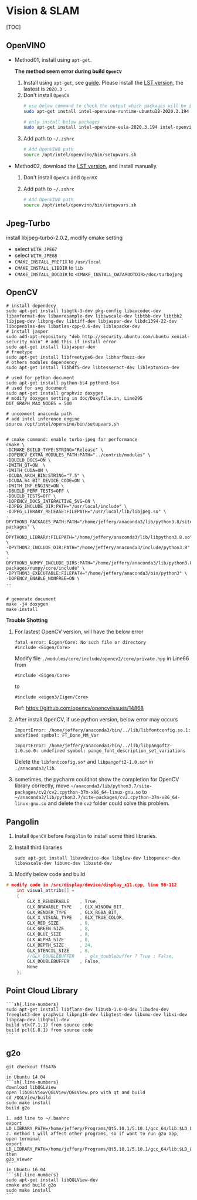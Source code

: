 # Vision & SLAM
[TOC]

## OpenVINO
- Method01, install using `apt-get`. 

    **The method seem error during build `OpenCV`**

    1. Install using `apt-get`, see [guide](https://docs.openvinotoolkit.org/latest/openvino_docs_install_guides_installing_openvino_apt.html). Please install the [LST version](https://software.intel.com/content/www/us/en/develop/tools/openvino-toolkit/choose-download.html), the lastest is `2020.3 `.
    1. Don't install `OpenCV`
        ```sh
        # use below command to check the output which packages will be installed
        sudo apt-get install intel-openvino-runtime-ubuntu18-2020.3.194
        
        # only install below packages
        sudo apt-get install intel-openvino-eula-2020.3.194 intel-openvino-gstreamer-rt-ubuntu-bionic-2020.3.194 intel-openvino-gva-rt-ubuntu-bionic-2020.3.194 intel-openvino-ie-rt-core-ubuntu-bionic-2020.3.194 intel-openvino-ie-rt-cpu-ubuntu-bionic-2020.3.194 intel-openvino-ie-rt-gna-ubuntu-bionic-2020.3.194 intel-openvino-ie-rt-gpu-ubuntu-bionic-2020.3.194 intel-openvino-ie-rt-hddl-ubuntu-bionic-2020.3.194 intel-openvino-ie-rt-vpu-ubuntu-bionic-2020.3.194 intel-openvino-ie-sdk-ubuntu-bionic-2020.3.194 intel-openvino-setupvars-2020.3.194 
        ```
    1. Add path to `~/.zshrc`
        ```sh
        # Add OpenVINO path
        source /opt/intel/openvino/bin/setupvars.sh
        ```

- Method02, download the [LST version](https://software.intel.com/content/www/us/en/develop/tools/openvino-toolkit/choose-download.html), and install manually.
    1. Don't install `OpenCV` and `OpenVX`
        
    2. Add path to `~/.zshrc`
    
        ```sh
        # Add OpenVINO path
        source /opt/intel/openvino/bin/setupvars.sh
        ```

## Jpeg-Turbo

install libjpeg-turbo-2.0.2, modify cmake setting

- select `WITH_JPEG7`
- select `WITH_JPEG8`
- `CMAKE_INSTALL_PREFIX` to `/usr/local`
- `CMAKE_INSTALL_LIBDIR` to `lib`
- `CMAKE_INSTALL_DOCDIR` to `<CMAKE_INSTALL_DATAROOTDIR>/doc/turbojpeg`

## OpenCV

```sh{.line-numbers}
# install dependecy
sudo apt-get install libgtk-3-dev pkg-config libavcodec-dev libavformat-dev libavresample-dev libswscale-dev libtbb-dev libtbb2 libjpeg-dev libpng-dev libtiff-dev libjasper-dev libdc1394-22-dev libopenblas-dev libatlas-cpp-0.6-dev liblapacke-dev
# install jasper
sudo add-apt-repository "deb http://security.ubuntu.com/ubuntu xenial-security main" # add this if install error
sudo apt-get install libjasper-dev
# freetype
sudo apt-get install libfreetype6-dev libharfbuzz-dev
# others modules dependency
sudo apt-get install libhdf5-dev libtesseract-dev libleptonica-dev

# used for python document
sudo apt-get install python-bs4 python3-bs4
# used for svg document
sudo apt-get install graphviz doxygen
# modify doxygen setting in doc/Doxyfile.in, Line295
DOT_GRAPH_MAX_NODES = 500

# uncomment anaconda path
# add intel inference engine
source /opt/intel/openvino/bin/setupvars.sh


# cmake commond: enable turbo-jpeg for performance
cmake \
-DCMAKE_BUILD_TYPE:STRING="Release" \
-DOPENCV_EXTRA_MODULES_PATH:PATH="../contrib/modules" \
-DBUILD_DOCS=ON \
-DWITH_QT=ON  \
-DWITH_CUDA=ON \
-DCUDA_ARCH_BIN:STRING="7.5" \
-DCUDA_64_BIT_DEVICE_CODE=ON \
-DWITH_INF_ENGINE=ON \
-DBUILD_PERF_TESTS=OFF \
-DBUILD_TESTS=OFF \
-DOPENCV_DOCS_INTERACTIVE_SVG=ON \
-DJPEG_INCLUDE_DIR:PATH="/usr/local/include" \
-DJPEG_LIBRARY_RELEASE:FILEPATH="/usr/local/lib/libjpeg.so" \
-DPYTHON3_PACKAGES_PATH:PATH="/home/jeffery/anaconda3/lib/python3.8/site-packages" \
-DPYTHON3_LIBRARY:FILEPATH="/home/jeffery/anaconda3/lib/libpython3.8.so" \
-DPYTHON3_INCLUDE_DIR:PATH="/home/jeffery/anaconda3/include/python3.8" \
-DPYTHON3_NUMPY_INCLUDE_DIRS:PATH="/home/jeffery/anaconda3/lib/python3.8/site-packages/numpy/core/include" \
-DPYTHON3_EXECUTABLE:FILEPATH="/home/jeffery/anaconda3/bin/python3" \
-DOPENCV_ENABLE_NONFREE=ON \
..


# generate document
make -j4 doxygen
make install
```
**Trouble Shotting**
1. For lastest OpenCV version, will have the below error
    ```sh{.line-numbers}
    fatal error: Eigen/Core: No such file or directory
    #include <Eigen/Core>
    ```
    Modify file `./modules/core/include/opencv2/core/private.hpp` in Line66 from
    ```cpp{.line-numbers}
    #include <Eigen/Core>
    ```
    to
    ```cpp{.line-numbers}
    #include <eigen3/Eigen/Core>
    ```

    Ref: https://github.com/opencv/opencv/issues/14868
1. After install OpenCV, if use python version, below error may occurs
    ```sh{.line-numbers}
    ImportError: /home/jeffery/anaconda3/bin/../lib/libfontconfig.so.1: undefined symbol: FT_Done_MM_Var

    ImportError: /home/jeffery/anaconda3/bin/../lib/libpangoft2-1.0.so.0: undefined symbol: pango_font_description_set_variations
    ```

    Delete the `libfontconfig.so*` and `libpangoft2-1.0.so*` in `./anaconda3/lib`.

1. sometimes, the pycharm couldnot show the completion for OpenCV library correctly, move `~/anaconda3/lib/python3.7/site-packages/cv2/cv2.cpython-37m-x86_64-linux-gnu.so` to `~/anaconda3/lib/python3.7/site-packages/cv2.cpython-37m-x86_64-linux-gnu.so` and delete the `cv2` folder could solve this problem.

## Pangolin

1. Install `OpenCV` before `Pangolin` to install some third libraries.

1. Install third libraries

	```shell
	sudo apt-get install libavdevice-dev libglew-dev libopenexr-dev libswscale-dev libuvc-dev libzstd-dev 
	```

1. Modify below code and build

```c++
# modify code in /src/display/device/display_x11.cpp, line 98-112
    int visual_attribs[] =
    {
        GLX_X_RENDERABLE    , True,
        GLX_DRAWABLE_TYPE   , GLX_WINDOW_BIT,
        GLX_RENDER_TYPE     , GLX_RGBA_BIT,
        GLX_X_VISUAL_TYPE   , GLX_TRUE_COLOR,
        GLX_RED_SIZE        , 8,
        GLX_GREEN_SIZE      , 8,
        GLX_BLUE_SIZE       , 8,
        GLX_ALPHA_SIZE      , 8,
        GLX_DEPTH_SIZE      , 24,
        GLX_STENCIL_SIZE    , 8,
        //GLX_DOUBLEBUFFER    , glx_doublebuffer ? True : False,
        GLX_DOUBLEBUFFER    , False,
        None
    };
```
## Point Cloud Library
    ```sh{.line-numbers}
    sudo apt-get install libflann-dev libusb-1.0-0-dev libudev-dev freeglut3-dev graphviz libpng16-dev libgtest-dev libxmu-dev libxi-dev libpcap-dev libqhull-dev
    build vtk(7.1.1) from source code
    build pcl(1.8.1) from source code
    ```
## g2o
    git checkout ff647b
    
    in Ubuntu 14.04
    ```sh{.line-numbers}
    download libQGLView
    open libQGLView/QGLView/QGLView.pro with qt and build
    cd /QGLView/build
    sudo make install
    build g2o
    
    1. add line to ~/.bashrc
    export LD_LIBRARY_PATH=/home/jeffery/Programs/Qt5.10.1/5.10.1/gcc_64/lib:$LD_LIBRARY_PATH
    2. method 1 will affect other programs, so if want to run g2o app, open terminal
    export LD_LIBRARY_PATH=/home/jeffery/Programs/Qt5.10.1/5.10.1/gcc_64/lib:$LD_LIBRARY_PATH
    then
    g2o_viewer
    ```
    in Ubuntu 16.04
    ```sh{.line-numbers}
    sudo apt-get install libQGLView-dev
    cmake and build g2o
    sudo make install
    ```